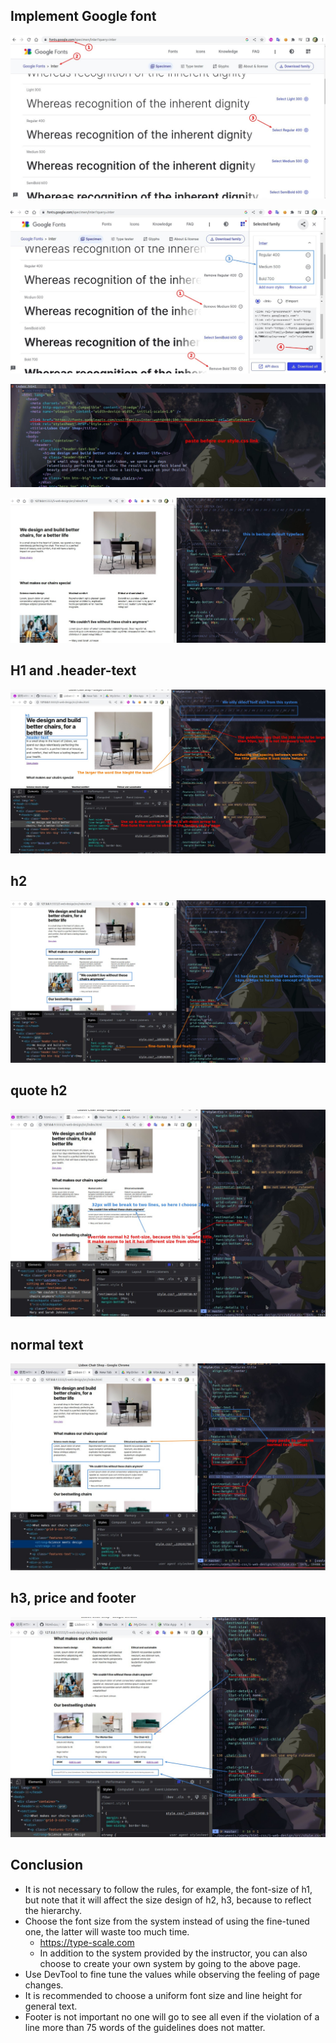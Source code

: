 ## **Implement Google font**

![Alt google font](pic/01.jpg)

![Alt google font 2](pic/02.jpg)

![Alt paste link to html head](pic/03.jpg)

![Alt implement inter to css](pic/04.jpg)

## **H1 and .header-text**

![Alt h1 and .header-text](pic/05.jpg)

## **h2**

![Alt h2](pic/06.jpg)

## **quote h2**

![Alt quote h2](pic/07.jpg)

## **normal text**

![Alt normal text](pic/08.jpg)

## **h3, price and footer**

![Alt h3, price and footer](pic/09.jpg)

## **Conclusion**

- It is not necessary to follow the rules, for example, the font-size of h1, but note that it will affect the size design of h2, h3, because to reflect the hierarchy.
- Choose the font size from the system instead of using the fine-tuned one, the latter will waste too much time.
  - https://type-scale.com
  - In addition to the system provided by the instructor, you can also choose to create your own system by going to the above page.
- Use DevTool to fine tune the values while observing the feeling of page changes.
- It is recommended to choose a uniform font size and line height for general text.
- Footer is not important no one will go to see all even if the violation of a line more than 75 words of the guidelines does not matter.
